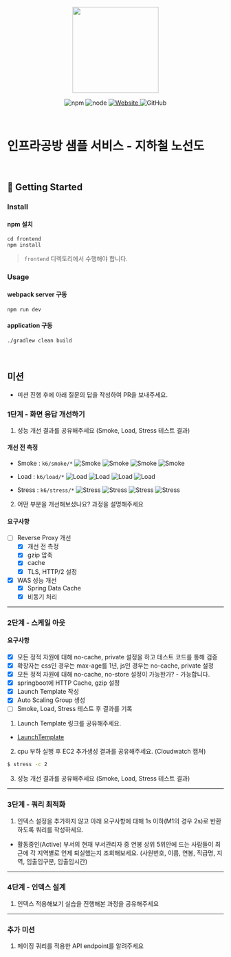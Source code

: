 <p align="center">
    <img width="200px;" src="https://raw.githubusercontent.com/woowacourse/atdd-subway-admin-frontend/master/images/main_logo.png"/>
</p>
<p align="center">
  <img alt="npm" src="https://img.shields.io/badge/npm-%3E%3D%205.5.0-blue">
  <img alt="node" src="https://img.shields.io/badge/node-%3E%3D%209.3.0-blue">
  <a href="https://edu.nextstep.camp/c/R89PYi5H" alt="nextstep atdd">
    <img alt="Website" src="https://img.shields.io/website?url=https%3A%2F%2Fedu.nextstep.camp%2Fc%2FR89PYi5H">
  </a>
  <img alt="GitHub" src="https://img.shields.io/github/license/next-step/atdd-subway-service">
</p>

<br>

# 인프라공방 샘플 서비스 - 지하철 노선도

<br>

## 🚀 Getting Started

### Install
#### npm 설치
```
cd frontend
npm install
```
> `frontend` 디렉토리에서 수행해야 합니다.

### Usage
#### webpack server 구동
```
npm run dev
```
#### application 구동
```
./gradlew clean build
```
<br>

## 미션

* 미션 진행 후에 아래 질문의 답을 작성하여 PR을 보내주세요.


### 1단계 - 화면 응답 개선하기
1. 성능 개선 결과를 공유해주세요 (Smoke, Load, Stress 테스트 결과)

#### 개선 전 측정
- Smoke : `k6/smoke/*`
![Smoke](k6/smoke/before_smoke_k6.png)
![Smoke](k6/smoke/after_smoke_k6.png)
![Smoke](k6/smoke/before_smoke_grafana.png)
![Smoke](k6/smoke/after_smoke_grafana.png)

- Load : `k6/load/*`
![Load](k6/load/before_load_k6.png)
![Load](k6/load/after_load_k6.png)
![Load](k6/load/before_load_grafana.png)
![Load](k6/load/after_load_grafana.png)

- Stress : `k6/stress/*`
![Stress](k6/stress/before_stress_k6.png)
![Stress](k6/stress/after_stress_k6.png)
![Stress](k6/stress/before_stress_grafana.png)
![Stress](k6/stress/after_stress_grafana.png)

2. 어떤 부분을 개선해보셨나요? 과정을 설명해주세요

#### 요구사항
- [ ] Reverse Proxy 개선
  - [x] 개선 전 측정 
  - [x] gzip 압축
  - [x] cache
  - [x] TLS, HTTP/2 설정
- [x] WAS 성능 개선
  - [x] Spring Data Cache
  - [x] 비동기 처리

---

### 2단계 - 스케일 아웃

#### 요구사항
- [x] 모든 정적 자원에 대해 no-cache, private 설정을 하고 테스트 코드를 통해 검증
- [x] 확장자는 css인 경우는 max-age를 1년, js인 경우는 no-cache, private 설정
- [x] 모든 정적 자원에 대해 no-cache, no-store 설정이 가능한가? - 가능합니다.
- [x] springboot에 HTTP Cache, gzip 설정
- [x] Launch Template 작성
- [x] Auto Scaling Group 생성
- [ ] Smoke, Load, Stress 테스트 후 결과를 기록

1. Launch Template 링크를 공유해주세요.  
* [LaunchTemplate](https://ap-northeast-2.console.aws.amazon.com/ec2/v2/home?region=ap-northeast-2#LaunchTemplateDetails:launchTemplateId=lt-03c5b3a699b0a0c38)
2. cpu 부하 실행 후 EC2 추가생성 결과를 공유해주세요. (Cloudwatch 캡쳐)


```sh
$ stress -c 2
```

3. 성능 개선 결과를 공유해주세요 (Smoke, Load, Stress 테스트 결과)

---

### 3단계 - 쿼리 최적화

1. 인덱스 설정을 추가하지 않고 아래 요구사항에 대해 1s 이하(M1의 경우 2s)로 반환하도록 쿼리를 작성하세요.

- 활동중인(Active) 부서의 현재 부서관리자 중 연봉 상위 5위안에 드는 사람들이 최근에 각 지역별로 언제 퇴실했는지 조회해보세요. (사원번호, 이름, 연봉, 직급명, 지역, 입출입구분, 입출입시간)

---

### 4단계 - 인덱스 설계

1. 인덱스 적용해보기 실습을 진행해본 과정을 공유해주세요

---

### 추가 미션

1. 페이징 쿼리를 적용한 API endpoint를 알려주세요
